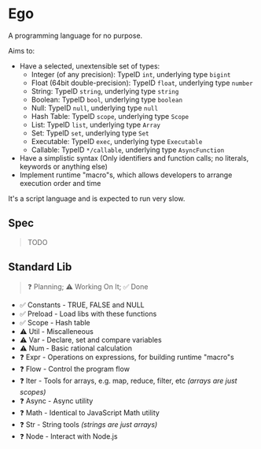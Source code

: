 # Ego
A programming language for no purpose.

Aims to:
- Have a selected, unextensible set of types:
    - Integer (of any precision): TypeID `int`, underlying type `bigint`
    - Float (64bit double-precision): TypeID `float`, underlying type `number`
    - String: TypeID `string`, underlying type `string`
    - Boolean: TypeID `bool`, underlying type `boolean`
    - Null: TypeID `null`, underlying type `null`
    - Hash Table: TypeID `scope`, underlying type `Scope`
    - List: TypeID `list`, underlying type `Array`
    - Set: TypeID `set`, underlying type `Set`
    - Executable: TypeID `exec`, underlying type `Executable`
    - Callable: TypeID `*/callable`, underlying type `AsyncFunction`
- Have a simplistic syntax (Only identifiers and function calls; no literals, keywords or anything else)
- Implement runtime "macro"s, which allows developers to arrange execution order and time

It's a script language and is expected to run very slow.

## Spec
> TODO

## Standard Lib
> ❓ Planning; ⚠️ Working On It; ✅ Done

- ✅ Constants - TRUE, FALSE and NULL
- ✅ Preload - Load libs with these functions
- ✅ Scope - Hash table
- ⚠️ Util - Miscalleneous
- ⚠️ Var - Declare, set and compare variables
- ⚠️ Num - Basic rational calculation
- ❓ Expr - Operations on expressions, for building runtime "macro"s
- ❓ Flow - Control the program flow
- ❓ Iter - Tools for arrays, e.g. map, reduce, filter, etc *(arrays are just scopes)*
- ❓ Async - Async utility
- ❓ Math - Identical to JavaScript Math utility
- ❓ Str - String tools *(strings are just arrays)*
- ❓ Node - Interact with Node.js
